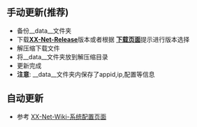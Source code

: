  手动更新(推荐)
-------------

  * 备份__data__文件夹
  * 下载[__XX-Net-Release__](https://github.com/XX-net/XX-Net/releases)版本或者根据
  [__下载页面__](https://github.com/XX-net/XX-Net/blob/master/code/default/download.md)提示进行版本选择
  * 解压缩下载文件
  * 将__data__文件夹放到解压缩目录
  * 更新完成
  * __注意__: __data__文件夹内保存了appid,ip,配置等信息

 自动更新
---------
  * 参考 [XX-Net-Wiki-系统配置页面](https://github.com/XX-net/XX-Net/wiki/%E2%80%9C%E7%B3%BB%E7%BB%9F%E9%85%8D%E7%BD%AE%E2%80%9D%E9%A1%B5%E9%9D%A2)